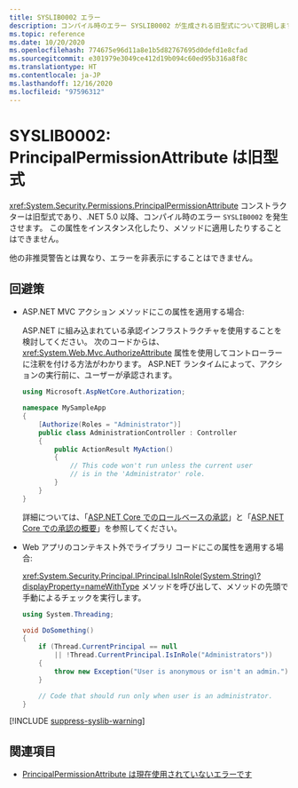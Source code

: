 ```yaml
---
title: SYSLIB0002 エラー
description: コンパイル時のエラー SYSLIB0002 が生成される旧型式について説明します。
ms.topic: reference
ms.date: 10/20/2020
ms.openlocfilehash: 774675e96d11a8e1b5d82767695d0defd1e8cfad
ms.sourcegitcommit: e301979e3049ce412d19b094c60ed95b316a8f8c
ms.translationtype: HT
ms.contentlocale: ja-JP
ms.lasthandoff: 12/16/2020
ms.locfileid: "97596312"
---
```

# <a name="syslib0002-principalpermissionattribute-is-obsolete"></a>SYSLIB0002: PrincipalPermissionAttribute は旧型式

<xref:System.Security.Permissions.PrincipalPermissionAttribute> コンストラクターは旧型式であり、.NET 5.0 以降、コンパイル時のエラー `SYSLIB0002` を発生させます。 この属性をインスタンス化したり、メソッドに適用したりすることはできません。

他の非推奨警告とは異なり、エラーを非表示にすることはできません。

## <a name="workarounds"></a>回避策

- ASP.NET MVC アクション メソッドにこの属性を適用する場合:

  ASP.NET に組み込まれている承認インフラストラクチャを使用することを検討してください。 次のコードからは、<xref:System.Web.Mvc.AuthorizeAttribute> 属性を使用してコントローラーに注釈を付ける方法がわかります。 ASP.NET ランタイムによって、アクションの実行前に、ユーザーが承認されます。

  ```csharp
  using Microsoft.AspNetCore.Authorization;

  namespace MySampleApp
  {
      [Authorize(Roles = "Administrator")]
      public class AdministrationController : Controller
      {
          public ActionResult MyAction()
          {
              // This code won't run unless the current user
              // is in the 'Administrator' role.
          }
      }
  }
  ```

  詳細については、「[ASP.NET Core でのロールベースの承認](/aspnet/core/security/authorization/roles)」と「[ASP.NET Core での承認の概要](/aspnet/core/security/authorization/introduction)」を参照してください。

- Web アプリのコンテキスト外でライブラリ コードにこの属性を適用する場合:

  <xref:System.Security.Principal.IPrincipal.IsInRole(System.String)?displayProperty=nameWithType> メソッドを呼び出して、メソッドの先頭で手動によるチェックを実行します。

  ```csharp
  using System.Threading;

  void DoSomething()
  {
      if (Thread.CurrentPrincipal == null
          || !Thread.CurrentPrincipal.IsInRole("Administrators"))
      {
          throw new Exception("User is anonymous or isn't an admin.");
      }

      // Code that should run only when user is an administrator.
  }
  ```

[!INCLUDE [suppress-syslib-warning](../../../../includes/suppress-syslib-warning.md)]

## <a name="see-also"></a>関連項目

- [PrincipalPermissionAttribute は現在使用されていないエラーです](../core-libraries/5.0/principalpermissionattribute-obsolete.md)
